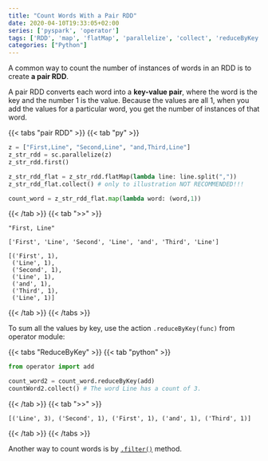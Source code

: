 ```yaml
---
title: "Count Words With a Pair RDD"
date: 2020-04-10T19:33:05+02:00
series: ['pyspark', 'operator']
tags: ['RDD', 'map', 'flatMap', 'parallelize', 'collect', 'reduceByKey']
categories: ["Python"]
---
```


A common way to count the number of instances of words in an RDD is to create **a pair RDD**.

A pair RDD converts each word into a **key-value pair**, where the word is the key and the number 1 is the value. Because the values are all 1, when you add the values for a particular word, you get the number of instances of that word.

{{< tabs "pair RDD" >}}
{{< tab "py" >}}
```python
z = ["First,Line", "Second,Line", "and,Third,Line"]
z_str_rdd = sc.parallelize(z)
z_str_rdd.first()

z_str_rdd_flat = z_str_rdd.flatMap(lambda line: line.split(",")) 
z_str_rdd_flat.collect() # only to illustration NOT RECOMMENDED!!!

count_word = z_str_rdd_flat.map(lambda word: (word,1))

``` 
{{< /tab >}}
{{< tab ">>" >}}
```
"First, Line"

['First', 'Line', 'Second', 'Line', 'and', 'Third', 'Line']

[('First', 1),
 ('Line', 1),
 ('Second', 1),
 ('Line', 1),
 ('and', 1),
 ('Third', 1),
 ('Line', 1)]
```
{{< /tab >}}
{{< /tabs >}}

To sum all the values by key, use the action `.reduceByKey(func)`  from operator module:

{{< tabs "ReduceByKey" >}}
{{< tab "python" >}}
```python
from operator import add

count_word2 = count_word.reduceByKey(add)
countWord2.collect() # The word Line has a count of 3.
``` 
{{< /tab >}}
{{< tab ">>" >}}
```
[('Line', 3), ('Second', 1), ('First', 1), ('and', 1), ('Third', 1)] 
```
{{< /tab >}}
{{< /tabs >}}

Another way to count words is by [`.filter()`](/posts/python/pyspark/using-filter-to-filter-data) method.